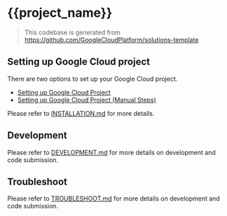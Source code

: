 # {{project_name}}

> This codebase is generated from https://github.com/GoogleCloudPlatform/solutions-template

## Setting up Google Cloud project

There are two options to set up your Google Cloud project.
- [Setting up Google Cloud Project](docs/INSTALLATION.md#SettingupGoogleCloudProject)
- [Setting up Google Cloud Project (Manual Steps)](#SettingupGoogleCloudProjectManualSteps)

Please refer to [INSTALLATION.md](docs/INSTALLATION.md) for more details.

## Development

Please refer to [DEVELOPMENT.md](docs/DEVELOPMENT.md) for more details on development and code submission.

## Troubleshoot

Please refer to [TROUBLESHOOT.md](docs/DEVELOPMENT.md) for more details on development and code submission.

